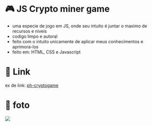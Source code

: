 # 🎮 JS Crypto miner game
- uma especie de jogo em JS, onde seu intuito é juntar o maximo de recursos e niveis
- codigo limpo e autoral
- feito com o intuito unicamente de aplicar meus conhecimentos e aprimora-los
- feito em: HTML, CSS e Javascript

# 📑 Link

ex de link: [ph-cryptogame](https://ph-cryptogame.vercel.app/)

# 🔢 foto

<img src="https://media.discordapp.net/attachments/1121210969352310966/1133444603656282162/image.png">
